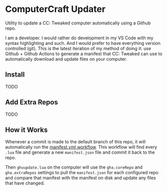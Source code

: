 # ComputerCraft Updater

Utility to update a CC: Tweaked computer automatically using a Github repo.

I am a developer. I would rather do development in my VS Code with my syntax highlighting and such. And I would prefer to
have everything version controlled (git). This is the latest iteration of my method of doing it: use Github + Github
Actions to generate a manifest that CC: Tweaked can use to automatically download and update files on your computer.

## Install

TODO

## Add Extra Repos

TODO

## How it Works

Whenever a commit is made to the default branch of this repo, it will automatically run the
[manifest.yml workflow](https://github.com/AngellusMortis/cc-updater/blob/master/.github/workflows/manifest.yml). This
workflow will find every `.lua` file and generate a new `manifest.json` file and commit it back to the repo.

Then `ghuupdate.lua` on the computer will use the `gha.coreRepo` and `gha.extraRepos` settings to pull the `manifest.json`
for each configured repo and compare that manifest with the manifest on disk and update any files that have changed.
